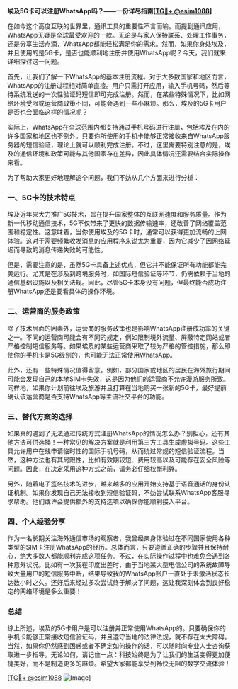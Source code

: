 **埃及5G卡可以注册WhatsApp吗？——一份详尽指南[[TG💪+ @esim1088](https://t.me/s/esim1088)]**

在如今这个高度互联的世界里，通讯工具的重要性不言而喻。而提到通讯应用，WhatsApp无疑是全球最受欢迎的一款。无论是与家人保持联系、处理工作事务，还是分享生活点滴，WhatsApp都能轻松满足你的需求。然而，如果你身处埃及，并且使用的是5G卡，是否也能顺利地注册并使用WhatsApp呢？今天，我们就来详细探讨这一问题。

首先，让我们了解一下WhatsApp的基本注册流程。对于大多数国家和地区而言，WhatsApp的注册过程相对简单直接。用户只需打开应用，输入手机号码，然后等待系统发送的一次性验证码短信即可完成注册。然而，在某些特殊情况下，比如网络环境受限或运营商政策不同，可能会遇到一些小麻烦。那么，埃及的5G卡用户是否也会面临这样的情况呢？

实际上，WhatsApp在全球范围内都支持通过手机号码进行注册，包括埃及在内的许多国家和地区也不例外。只要你所使用的手机卡能够正常接收来自WhatsApp服务器的短信验证，理论上就可以顺利完成注册。不过，这里需要特别注意的是，埃及的通信环境和政策可能与其他国家存在差异，因此具体情况还需要结合实际操作来看。

为了帮助大家更好地理解这个问题，我们不妨从几个方面来进行分析：

### 一、5G卡的技术特点

埃及近年来大力推广5G技术，旨在提升国家整体的互联网速度和服务质量。作为新一代移动通信技术，5G不仅带来了更快的数据传输速率，还改善了网络覆盖范围和稳定性。这意味着，当你使用埃及的5G卡时，通常可以获得更加流畅的上网体验。这对于需要频繁收发消息的应用程序来说尤为重要，因为它减少了因网络延迟而导致的消息传递失败的可能性。

但是，需要注意的是，虽然5G卡具备上述优点，但它并不能保证所有功能都能完美运行。尤其是在涉及到跨境服务时，如国际短信验证等环节，仍需依赖于当地的通信基础设施以及相关法规。因此，尽管5G卡本身没有问题，但最终能否成功注册WhatsApp还是要看具体的操作环境。

### 二、运营商的服务政策

除了技术层面的因素外，运营商的服务政策也是影响WhatsApp注册成功率的关键之一。不同的运营商可能会有不同的规定，例如限制境外流量、屏蔽特定网站或者严格控制短信服务等。如果埃及的某些运营商采取了较为严格的管控措施，那么即使你的手机卡是5G级别的，也可能无法正常使用WhatsApp。

此外，还有一些特殊情况值得留意。例如，部分国家或地区的居民在海外旅行期间可能会发现自己的本地SIM卡失效，这是因为他们的运营商不允许漫游服务所致。同样地，如果你计划前往埃及旅游并且打算在当地购买一张新的5G卡，最好提前确认该运营商是否支持WhatsApp等主流社交平台的功能。

### 三、替代方案的选择

如果真的遇到了无法通过传统方式注册WhatsApp的情况怎么办？别担心，还有其他方法可供选择！一种常见的解决方案就是利用第三方工具生成虚拟号码。这些工具允许用户在线申请临时性的国际手机号码，从而绕过常规的短信验证流程。当然，这种方法也有其局限性，比如有效期较短、费用较高以及可能存在安全风险等问题。因此，在决定采用这种方式之前，请务必仔细权衡利弊。

另外，随着电子签名技术的进步，越来越多的应用开始支持基于语音通话的身份认证机制。如果你发现自己无法接收到短信验证码，不妨尝试联系WhatsApp客服寻求帮助。他们或许会提供额外的支持选项以确保你能顺利接入平台。

### 四、个人经验分享

作为一名长期关注海外通信市场的观察者，我曾经亲身体验过在不同国家使用各种类型的SIM卡注册WhatsApp的经历。总体而言，只要遵循正确的步骤并且保持耐心，绝大多数人都能顺利完成这项任务。不过，在实际操作过程中也难免会遇到各种意外状况。比如有一次我在印度出差时，由于当地某大型电信公司的系统故障导致大量用户的短信服务中断，结果导致我的WhatsApp账户一直处于未激活状态长达数小时之久。还好后来经过多次尝试终于解决了问题，这让我深刻体会到良好稳定的网络环境是多么重要！

### 总结

综上所述，埃及的5G卡用户是可以注册并正常使用WhatsApp的。只要确保你的手机卡能够正常接收短信验证码，并且遵守当地的法律法规，就不存在太大障碍。当然，如果你仍然感到困惑或者不确定如何操作的话，可以随时向专业人士咨询获取进一步指导。无论如何，请记住一点：科技始终是为了让我们的生活变得更加便捷美好，而不是制造更多的麻烦。希望大家都能享受到畅快无阻的数字交流体验！

[[TG💪+ @esim1088](https://t.me/s/esim1088) ![Image](https://i.postimg.cc/4NQfJmqS/Snipaste-2025-05-13-00-14-12.png)]